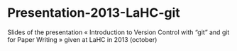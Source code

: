 Presentation-2013-LaHC-git
==========================

Slides of the presentation « Introduction to Version Control with “git” and git for Paper Writing » given at LaHC in 2013 (october)
